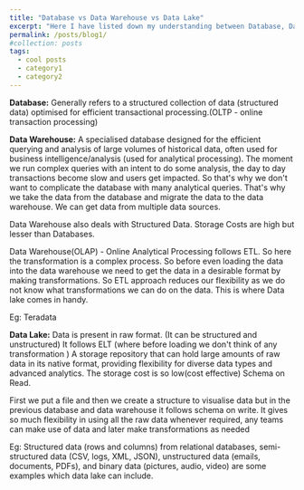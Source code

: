 ```yaml
---
title: "Database vs Data Warehouse vs Data Lake"
excerpt: "Here I have listed down my understanding between Database, Data Warehouse and Data Lake"
permalink: /posts/blog1/
#collection: posts
tags:
  - cool posts
  - category1
  - category2
---
```


**Database:** Generally refers to a structured collection of data (structured data) optimised for efficient transactional processing.(OLTP - online transaction processing)

**Data Warehouse:** A specialised database designed for the efficient querying and analysis of large volumes of historical data, often used for business intelligence/analysis (used for analytical processing). The moment we run complex queries with an intent to do some analysis, the day to day transactions become slow and users get impacted. So that's why we don't want to complicate the database with many analytical queries. That's why we take the data from the database and migrate the data to the data warehouse. We can get data from multiple data sources. 

Data Warehouse also deals with Structured Data. Storage Costs are high but lesser than Databases.

Data Warehouse(OLAP) - Online Analytical Processing follows ETL. So here the transformation is a complex process. So before even loading the data into the data warehouse we need to get the data in a desirable format by making transformations. So ETL approach reduces our flexibility as we do not know what transformations we can do on the data. This is where Data lake comes in handy.

Eg: Teradata

**Data Lake:** Data is present in raw format. (It can be structured and unstructured)  It follows ELT (where  before loading we don't think of any transformation ) A storage repository that can hold large amounts of raw data in its native format, providing flexibility for diverse data types and advanced analytics. The storage cost is so low(cost effective) Schema on Read.

First we put a file and then we create a structure to visualise data but in the previous database and data warehouse it follows schema on write. It gives so much flexibility in using all the raw data whenever required, any teams can make use of data and later make transformations as needed

Eg: Structured data (rows and columns) from relational databases, semi-structured data (CSV, logs, XML, JSON), unstructured data (emails, documents, PDFs), and binary data (pictures, audio, video) are some examples which data lake can include.
